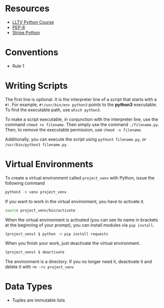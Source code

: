 # Resources

- [LLTV Python Course](https://www.youtube.com/watch?v=IFk1kfM3Ovc&list=PLT98CRl2KxKGIazPd2nQEPbG7sQpT8LEj&pp=iAQB)
- [PEP-8](https://peps.python.org/pep-0008/)
- [Stripe Python](https://github.com/stripe/stripe-python)

# Conventions

- Rule 1

# Writing Scripts

The first line is optional. It is the interpreter line of a script that starts with a `#!`. For example, `#!/usr/bin/env python3` points to the **python3** executable. To find the executable path, use `which python3`.

To make a script executable, in conjunction with the interpreter line, use the command `chmod +x filename`. Then simply use the command `./filename.py`. Then, to remove the executable permission, use `chmod -x filename`.

Additionally, you can execute the script using `python3 filename.py`, or `/usr/bin/python3 filename.py`.

# Virtual Environments

To create a virtual environment called `project_venv` with Python, issue the following command

```bash
python3 -m venv project_venv
```

If you want to work in the virtual environment, you have to activate it.

```bash
source project_venv/bin/activate
```

When the virtual environment is activated (you can see its name in brackets at the beginning of your prompt), you can install modules via `pip install`.

```bash
(project_venv) $ python -m pip install requests
```

When you finish your work, just deactivate the virtual environment.

```bash
(project_venv) $ deactivate
```

The environment is a directory. If you no longer need it, deactivate it and delete it with `rm -rv project_venv`

# Data Types

- Tuples are immutable lists